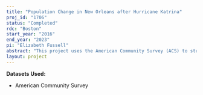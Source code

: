 ```yaml
---
title: "Population Change in New Orleans after Hurricane Katrina"
proj_id: "1706"
status: "Completed"
rdc: "Boston"
start_year: "2016"
end_year: "2023"
pi: "Elizabeth Fussell"
abstract: "This project uses the American Community Survey (ACS) to study migration in and out of New Orleans (NOLA) following Hurricane Katrina. The analysis explores the demographic, social, and economic composition of annual in- and out-migration flows, examining changes in their age, sex, race, ethnicity, place of birth, education, marital status, and income in the composition. These are analyzed in relation to change in the composition of the New Orleans population. The project uses data from the ACS for the entire country, measuring current residents and in-migrants and out-migrants from their responses to the question about place of residence one year ago and, among movers, the locations of those places. By calculating and using propensity score weights, the researchers will assess the composition and completeness of the ACS and provide an indication of possible strengths and weaknesses in the coverage of the ACS for migration analyses."
layout: project
---
```


**Datasets Used:**

  - American Community Survey 

